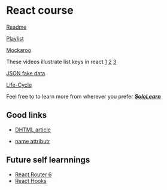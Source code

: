 # React course

[Readme](https://github.com/ramico/MDs/tree/main/react)

[Playlist](https://www.youtube.com/playlist?list=PL4cUxeGkcC9gZD-Tvwfod2gaISzfRiP9d)

[Mockaroo](https://www.mockaroo.com/)

These videos illustrate list keys in react 
[1](https://www.youtube.com/watch?v=5s8Ol9uw-yM&list=PLC3y8-rFHvwgg3vaYJgHGnModB54rxOk3&index=17)
[2](https://www.youtube.com/watch?v=0sasRxl35_8&list=PLC3y8-rFHvwgg3vaYJgHGnModB54rxOk3&index=18)
[3](https://www.youtube.com/watch?v=xlPxnc5uUPQ&list=PLC3y8-rFHvwgg3vaYJgHGnModB54rxOk3&index=19)


[JSON fake data](https://jsonplaceholder.typicode.com/)

[Life-Cycle](https://javascript.plainenglish.io/lifecycle-methods-substitute-with-react-hooks-b173073052a)

Feel free to to learn more from wherever you prefer ***[SoloLearn](https://www.sololearn.com/home)***

## Good links

* [DHTML article](https://www.javatpoint.com/dhtml)

* [name attributr](https://www.w3schools.com/tags/att_input_name.asp)

## Future self learnnings

* [React Router 6](https://www.youtube.com/playlist?list=PL4cUxeGkcC9h7F1LWaQ7MAI8ptg5VjvxJ)
* [React Hooks](https://www.youtube.com/playlist?list=PLC3y8-rFHvwisvxhZ135pogtX7_Oe3Q3A)



